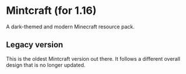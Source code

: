 # Mintcraft (for 1.16)
A dark-themed and modern Minecraft resource pack.

## Legacy version
This is the oldest Mintcraft version out there. It follows a different overall design that is no longer updated.